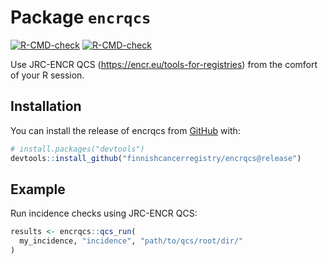 
<!-- generated by R package codedoc; do not modify! -->

# Package `encrqcs`



<!-- badges: start -->
[![R-CMD-check](https://github.com/finnishcancerregistry/encrqcs/actions/workflows/R-CMD-check.yaml/badge.svg)](https://github.com/finnishcancerregistry/encrqcs/actions/workflows/R-CMD-check.yaml)
[![R-CMD-check](https://github.com/FinnishCancerRegistry/encrqcs/actions/workflows/R-CMD-check.yaml/badge.svg)](https://github.com/FinnishCancerRegistry/encrqcs/actions/workflows/R-CMD-check.yaml)
<!-- badges: end -->

Use JRC-ENCR QCS (https://encr.eu/tools-for-registries) from the
comfort of your R session.

## Installation

You can install the release of encrqcs from
[GitHub](https://github.com/FinnishCancerRegistry/encrqcs) with:

  ``` r
# install.packages("devtools")
devtools::install_github("finnishcancerregistry/encrqcs@release")
```

## Example

Run incidence checks using JRC-ENCR QCS:

``` r
results <- encrqcs::qcs_run(
  my_incidence, "incidence", "path/to/qcs/root/dir/"
)
```




